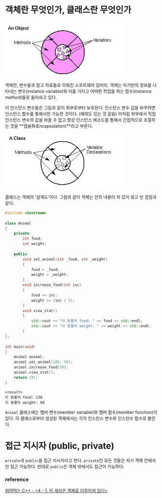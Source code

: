 # 객체란 무엇인가, 클래스란 무엇인가
![Object](/img/object.png)

객체란, 변수들과 참고 자료들로 이뤄진 소프트웨어 덩어리.
객체는 자기만의 정보를 나타내는 변수(instance variable)와 이를 가지고 어떠한 작업을 하는 함수(instance method)들로 둘러싸고 있다.

이 인스턴스 변수들은 그림과 같이 외부로부터 보호된다. 인스턴스 변수 값을 바꾸려면 인스턴스 함수를 통해서만 가능한 것이다. (예외도 있는 것 같음)
이처럼 외부에서 직접 인스턴스 변수의 값을 바꿀 수 없고 항상 인스턴스 메소드를 통해서 간접적으로 조절하는 것을 **캡슐화(Encapsulation)**라고 부른다.

![Class](/img/class.png)

클래스는 객체의 '설계도'이다. 그림과 같이 객체는 안의 내용이 차 있지 않고 빈 껍질과 같다.

```c++
#include <iostream>

class Animal
{
	private:
		int food;
		int weight;
	
	public:
		void set_animal(int _food, int _weight)
		{
			food = _food;
			weight = _weight;
		}
		void increase_food(int inc)
		{
			food += inc;
			weight += (inc / 3);
		}
		void view_stat()
		{
			std::cout << "이 동물의 food: " << food << std::endl;
			std::cout << "이 동물의 weight: " << weight << std::endl;
		}
};

int main(void)
{
	Animal animal;
	animal.set_animal(100, 50);
	animal.increase_food(30);
	animal.view_stat();
	return (0);
}
```
```text
<result>
이 동물의 food: 130
이 동물의 weight: 60
```

`Animal` 클래스에는 멤버 변수(member variable)와 멤버 함수(member function)이 있다. 이 클래스로부터 생성된 객체에서는 각각 인스턴스 변수와 인스턴수 함수로 불린다.

# 접근 지시자 (public, private)
`private`과 `public`을 접근 지시자라고 한다. `private`인 모든 것들은 자기 객체 안에서만 접근 가능하다. 반대로 `public`은 객체 밖에서도 접근이 가능하다. 

### reference
[씹어먹는 C++ - <4 - 1. 이 세상은 객체로 이루어져 있다>](https://modoocode.com/172)
